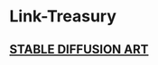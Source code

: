 # Link-Treasury

## <a href="https://github.com/niikhilpatel/Link-Treasury/tree/main/STABLE%20DIFFUSION%20ART">STABLE DIFFUSION ART</a>

